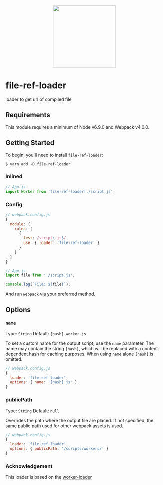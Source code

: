 <div align="center">
  <a href="https://github.com/webpack/webpack">
    <img width="200" height="200" src="https://webpack.js.org/assets/icon-square-big.svg">
  </a>
</div>

# file-ref-loader

loader to get url of compiled file

## Requirements

This module requires a minimum of Node v6.9.0 and Webpack v4.0.0.

## Getting Started

To begin, you'll need to install `file-ref-loader`:

```console
$ yarn add -D file-ref-loader
```

### Inlined

```js
// App.js
import Worker from 'file-ref-loader!./script.js';
```

### Config

```js
// webpack.config.js
{
  module: {
    rules: [
      {
        test: /script\.js$/,
        use: { loader: 'file-ref-loader' }
      }
    ]
  }
}
```

```js
// App.js
import file from './script.js';

console.log(`File: ${file}`);
```

And run `webpack` via your preferred method.

## Options

### `name`

Type: `String`
Default: `[hash].worker.js`

To set a custom name for the output script, use the `name` parameter. The name
may contain the string `[hash]`, which will be replaced with a content dependent
hash for caching purposes. When using `name` alone `[hash]` is omitted.

```js
// webpack.config.js
{
  loader: 'file-ref-loader',
  options: { name: '[hash].js' }
}
```

### publicPath

Type: `String`
Default: `null`

Overrides the path where the output file are placed. If not specified,
the same public path used for other webpack assets is used.

```js
// webpack.config.js
{
  loader: 'file-ref-loader'
  options: { publicPath: '/scripts/workers/' }
}
```

### Acknowledgement

This loader is based on the [worker-loader](https://github.com/webpack-contrib/worker-loader)

